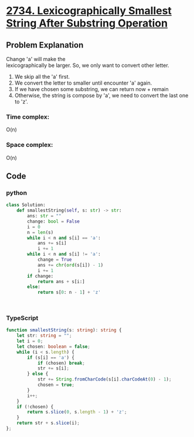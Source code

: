 # [2734. Lexicographically Smallest String After Substring Operation](https://leetcode.cn/problems/lexicographically-smallest-string-after-substring-operation/description/?envType=daily-question&envId=2024-06-27)



## Problem Explanation
Change 'a' will make the  
lexicographically be larger. So, we only want to convert other letter.

1. We skip all the 'a' first.
2. We convert the letter to smaller until encounter 'a' again.
3. If we have chosen some substring, we can return now + remain
4. Otherwise, the string is compose by 'a', we need to convert the last one to 'z'.
### Time complex:
O(n)

### Space complex:
O(n)
## Code

### python
```python
class Solution:
    def smallestString(self, s: str) -> str:
        ans: str = ""
        change: bool = False
        i = 0
        n = len(s)
        while i < n and s[i] == 'a':
            ans += s[i]
            i += 1
        while i < n and s[i] != 'a':
            change = True
            ans += chr(ord(s[i]) - 1)
            i += 1
        if change:
            return ans + s[i:]
        else:
            return s[0: n - 1] + 'z'
        



```

### TypeScript
```TypeScript
function smallestString(s: string): string {
    let str: string = "";
    let i = 0;
    let chosen: boolean = false;
    while (i < s.length) {
        if (s[i] == 'a') {
            if (chosen) break;
            str += s[i];
        } else {
            str += String.fromCharCode(s[i].charCodeAt(0) - 1);
            chosen = true;
        }
        i++;
    }
    if (!chosen) {
        return s.slice(0, s.length - 1) + 'z';
    }
    return str + s.slice(i);
};

```
